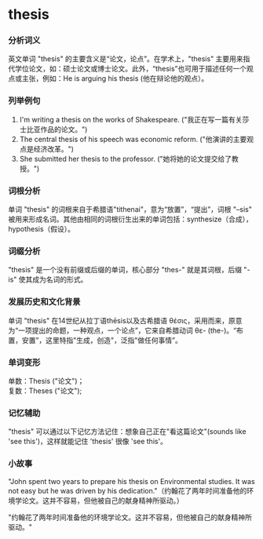 # thesis

### 分析词义

  

英文单词 "thesis" 的主要含义是“论文，论点”。在学术上，"thesis" 主要用来指代学位论文，如：硕士论文或博士论文。此外，“thesis”也可用于描述任何一个观点或主张，例如：He is arguing his thesis (他在辩论他的观点）。

  

### 列举例句

  

1.  I'm writing a thesis on the works of Shakespeare. ("我正在写一篇有关莎士比亚作品的论文。")
2.  The central thesis of his speech was economic reform. ("他演讲的主要观点是经济改革。")
3.  She submitted her thesis to the professor. ("她将她的论文提交给了教授。")

  

### 词根分析

  

单词 "thesis" 的词根来自于希腊语"tithenai"，意为“放置”，“提出”，词根 "–sis" 被用来形成名词。其他由相同的词根衍生出来的单词包括：synthesize（合成），hypothesis（假设）。

  

### 词缀分析

  

"thesis" 是一个没有前缀或后缀的单词，核心部分 "thes-" 就是其词根，后缀 "-is" 使其成为名词的形式。

  

### 发展历史和文化背景

  

单词 "thesis" 在14世纪从拉丁语thēsis以及古希腊语 θέσις，采用而来，原意为“一项提出的命题，一种观点，一个论点”，它来自希腊动词 θε- (the-)。“布置，安置”，这里特指"生成，创造"，泛指"做任何事情”。

  

### 单词变形

  

单数：Thesis ("论文")；  
复数：Theses ("论文");

  

### 记忆辅助

  

"thesis" 可以通过以下记忆方法记住：想象自己正在"看这篇论文"(sounds like 'see this')，这样就能记住 'thesis' 很像 'see this'。

  

### 小故事

  

"John spent two years to prepare his thesis on Environmental studies. It was not easy but he was driven by his dedication."（约翰花了两年时间准备他的环境学论文。这并不容易，但他被自己的献身精神所驱动。）

  

"约翰花了两年时间准备他的环境学论文。这并不容易，但他被自己的献身精神所驱动。"
